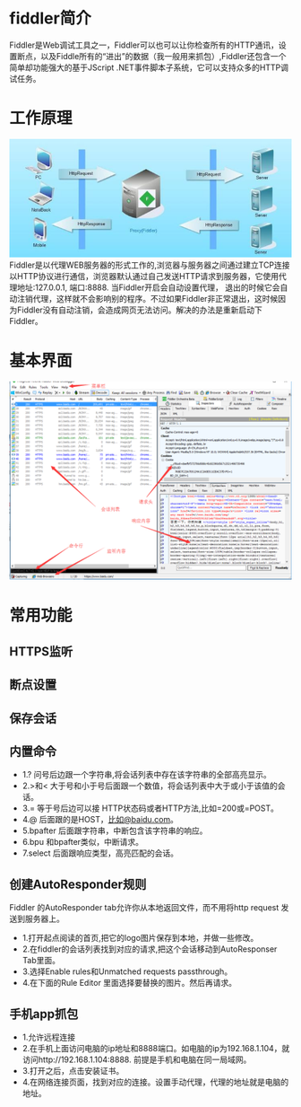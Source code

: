 # fiddler简介
Fiddler是Web调试工具之一，Fiddler可以也可以让你检查所有的HTTP通讯，设置断点，以及Fiddle所有的“进出”的数据（我一般用来抓包）,Fiddler还包含一个简单却功能强大的基于JScript .NET事件脚本子系统，它可以支持众多的HTTP调试任务。

# 工作原理

![](/assets/947566-f51654e6f0018748.jpg)
Fiddler是以代理WEB服务器的形式工作的,浏览器与服务器之间通过建立TCP连接以HTTP协议进行通信，浏览器默认通过自己发送HTTP请求到服务器，它使用代理地址:127.0.0.1, 端口:8888. 当Fiddler开启会自动设置代理， 退出的时候它会自动注销代理，这样就不会影响别的程序。不过如果Fiddler非正常退出，这时候因为Fiddler没有自动注销，会造成网页无法访问。解决的办法是重新启动下Fiddler。

# 基本界面

![](/assets/基本界面.png)

# 常用功能

## HTTPS监听
## 断点设置
## 保存会话
## 内置命令
* 1.? 问号后边跟一个字符串,将会话列表中存在该字符串的全部高亮显示。
* 2.>和< 大于号和小于号后面跟一个数值，将会话列表中大于或小于该值的会话。
* 3.= 等于号后边可以接 HTTP状态码或者HTTP方法,比如=200或=POST。
* 4.@ 后面跟的是HOST，比如@baidu.com。
* 5.bpafter 后面跟字符串，中断包含该字符串的响应。
* 6.bpu 和bpafter类似，中断请求。
* 7.select 后面跟响应类型，高亮匹配的会话。


## 创建AutoResponder规则
Fiddler 的AutoResponder tab允许你从本地返回文件，而不用将http request 发送到服务器上。
* 1.打开起点阅读的首页,把它的logo图片保存到本地，并做一些修改。
* 2.在fiddler的会话列表找到对应的请求,把这个会话移动到AutoResponser Tab里面。
* 3.选择Enable rules和Unmatched requests passthrough。
* 4.在下面的Rule Editor 里面选择要替换的图片。然后再请求。

## 手机app抓包
* 1.允许远程连接
* 2.在手机上面访问电脑的ip地址和8888端口。如电脑的ip为192.168.1.104，就访问http://192.168.1.104:8888. 前提是手机和电脑在同一局域网。
* 3.打开之后，点击安装证书。
* 4.在网络连接页面，找到对应的连接。设置手动代理，代理的地址就是电脑的地址。




